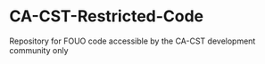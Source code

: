 CA-CST-Restricted-Code
======================

Repository for FOUO code accessible by the CA-CST development community only

